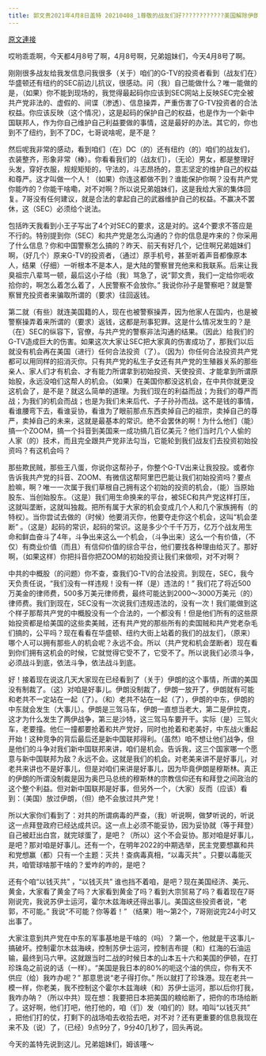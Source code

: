 ```yaml
---
title: 郭文贵2021年4月8日盖特 20210408_1尊敬的战友们好????????????美国解除伊朗的制裁????和要查清共产党的病毒的真相????对我们新中国联邦意味着什么？华盛顿．纽约．证监会的抗议，我们战友需要做什么？
---
```


[原文連接](https://gnews.org/ThreadView/53480622)

哎哟乖乖啊，今天都4月8号了啊，4月8号啊，兄弟姐妹们，今天4月8号了啊。


刚刚很多战友给我发信息问我很多（关于）咱们的G-TV的投资者看到（战友们在）华盛顿还有纽约的SEC前边儿抗议，很感动。问（我）自己能做什么？唯一能做的是，（如果）你不能到现场的，我觉得最起码你应该到SEC网站上反映SEC完全被共产党非法的、虚假的、间谍（渗透）、信息操弄，严重伤害了G-TV投资者的合法权益。你应该反映（这个情况），这是起码的保护自己的权益，也是作为一个新中国联邦人，作为你自己维护自己利益要做的事情，这是最好的办法。其它的，你也到不了纽约，到不了DC，七哥说啥呢，是不是？


然后呢我非常的感动，看到咱们（在）DC（的）还有纽约（的）咱们的战友们，衣装整齐，形象非常（棒）。你看看我们的（战友们），（无论）男女，都是整理好头发，穿好衣服，规规矩矩的，守法的，斗志昂扬的，意志坚定的维护自己的权益和尊严。这才叫做一个人！（如果）你连这都做不到？谁能保护你啊？没有共产党你能咋的？你能干啥嘞，对不对啊？所以说兄弟姐妹们，这是我给大家的集体回复。7哥没有任何建议，就是合法的拿起自己的武器维护自己的权益。不赢决不罢休，这（SEC）必须给个说法。


包括昨天我看到小王子写出了4个对SEC的要求，这是对的。这4个要求不答应是不行的。特别提到你（SEC）和共产党是怎么沟通的？你的信息是咋来的？你采用了什么信息？你和中国警察怎么搞的？昨天、前天有好几个，记住啊兄弟姐妹们啊，（好几个）原来G-TV的投资者，（通过）原手机号，甚至听着声音都像原本人，结果（仔细）一听根本不是本人，是大陆的警察冒充他来和我联系。后来让我臭祖宗八辈骂一顿，最后这小子给（我）骂急了，说“郭文贵，我们一定给你呃收拾你的，啊怎么着怎么着了，人民警察不会放你。” 我说你孙子是警察吧？就是警察冒充投资者来骗取所谓的（要求）往回返钱。


第二就（有些）就连美国籍的人，现在也被警察操弄，因为他家人在国内，也是被警察操弄着来所谓的（要求）返钱，这都是刑事犯罪。这是什么情况发生的？是（在）SEC的纵容下，官僚，与共产党的警察非法沟通的结果。（因此）给我们的G-TV造成巨大的伤害。如果这次大家让SEC把大家真的伤害成功了，那我们以后就没有机会再在美国（进行）任何合法投资（了）。（因为）你任何合法投资共产党都可以用同样的招消灭你。只有共产党的私生子女还有共产党的生殖器关系的那些亲人、家人们才有机会、才有能力所谓拿到初始投资、天使投资、才能拿到所谓原始股，永远没咱们这帮人的机会。（如果）在美国你都没这机会，在中共你就更没这机会了，是不是？就这么简单的道理。为我们现在的利益而战；为我们的尊严而战；为我们的机会而战；也是为我们未来后代、子子孙孙而战。这不是钱的事情，看谁腰弯下去，看谁妥协，看谁为了眼前那点东西卖掉自己的祖宗，卖掉自己的尊严，卖掉自己的未来，这就是最基本的常识。绝不会罢休的啊！为什么他们（能）搞一个ZOOM，搞一个抖音到美国来一成功搞几百亿美元？他们当时几个人偷的人家（的）技术，而且完全跟共产党非法勾当，它能轮到我们战友们去投资初始投资吗？有这机会吗？


那些欺民贼，那些王八蛋，你说你这帮孙子，你整个G-TV出来让我投投。或者你告诉我共产党的抖音、ZOOM、有微信这帮阿里巴巴能让我们初始投资吗？要点脸嘛，啊？唯一一次属于我们草根自己拥有这个初始的投资的机会，（能）当原始股东、当创始股东。（这是）我们用生命换来的平台，被SEC和共产党这样打压，这就叫垄断，这就叫独裁。把所有属于大家的机会变成几个人和几个家族拥有（的特权）。当你尝试去做的（时候）他要消灭你，他要夺走你这个机会，这叫“机会垄断” 。（这是）起码的常识，起码的常识。这是多少个千千万万，亿万个战友用生命和鲜血奋斗了4年，斗争出来这么一个机会，（斗争出来）这么一个有价值，（不仅）有商业价值（而且）有信仰价值的综合平台，他们要找各种理由给灭了。那好啊，（如果这样）你把抖音你把ZOOM的初始投资让我们来做呗，对不对啊？


中共的中概股（的问题）你不查，查我们G-TV的合法投资。到现在，SEC，我今天负责任说，“我们没有一样违规！没有一样（是）违法的！” 我们花了将近500万美金的律师费，500多万美元律师费，最终可能达到2000～3000万美元（的）律师费。我们到现在，SEC没有一次说我们违规违法的，没有一次！我们能做到这个样子那帮共产党的中概股没有一个合法的，一个都没有！但是他们所有的这些原始投资都是给美国的这些卖美贼，还有共产党的那些所有的卖国贼和共产党老杂毛们搞的，公平吗？现在看看在华盛顿、纽约大街上站着的我们的战友们，（原来）哪个人可以拥有那些人的机会呢？永远不会。所以（共产党和机会垄断者）现在看到你们拥有这机会的时候，它就觉得它受不了，它受不了。所以说我们必须斗争，必须战斗到底，依法斗争，依法战斗到底。


好！接着现在说这几天大家现在已经看到了（关于）伊朗的这个事情，所谓的美国没有制裁了。（这）对咱是好事儿。伊朗没制裁了，伊朗一放开了，伊朗就有可能和老共不一定站在一起（了）。（和）老共不站在一起（了），伊朗的中东，伊朗的中东就会发生（大事儿）。伊朗是三驾马车，伊朗一直想当老大，第二是伊拉克，这才为什么发生了两伊战争，第三是沙特，这三驾马车要开干。实际（是）三驾火车，老要撞。他仨一撞都要抢着和共产党好，同时也抢着和老美好，中东战火重起开始！这种竞争的背后最后还是新中国联邦得利。（虽然）咱不想让他们战争，但是他们的斗争对我们新中国联邦来讲，咱们是机会。告诉我，这三个国家哪一个愿意与新中国联邦为敌？永远不会。这就是我们的机会。对老美来讲不是好事儿，对老共来讲也不是好事儿，但是对咱们来讲是好事儿，因为毕竟伊朗是穆斯林。真正的伊朗的所谓没制裁是因为奥巴马总统的穆斯林的宗教信仰还有和拜登之间政治的这个整个利益。但对新中国联邦是好事，但另外一个，（大家）反而（应该）看到：（美国）放过伊朗，（但）绝不会放过共产党！


所以大家你们看到了：对共的所谓病毒的严查，（我）听说啊，做梦听说的，听说这一点拜登政府已经达成共识。这一点上必须不能妥协，因为妥协就（等于拜登）自己被赶出白宫，就完球蛋了，是吧？（所以）这个不会妥协。那对咱是好事儿，是吧？那对咱是好事儿。还有一个，在明年2022的中期选举，民主党要想赢和共和党想赢（都）只有一个主题：灭共！查病毒真相，“以毒灭共” 。只要以毒能灭共，咱管球啥那干啥的？爱咋的咋的，是吧？


还有个咱“以钱灭共” ，“以钱灭共” 谁也挡不着咱，是吧？现在美国经济、美元、黄金，大家看了黄金了吗？大家看到黄金了吗？看到大宗贸易了吗？看着现在7哥刚说完，我说苏伊士运河，霍尔木兹海峡还得出事儿。美国这些投资者说，“老郭，不可能。” 我说“不可能？你等着！” （结果）啪～第2个，7哥刚说完24小时又出事了。


大家注意到共产党在中东的军事基地是干啥的（吗）？第一个，他就是干这事儿&ndash;搞破坏。控制霍尔木兹海峡，控制苏伊士运河，控制吉布提（和）红海的石油运输，最终到马六甲。这就跟当时二战的时候日本的山本五十六和美国的伊顿，在打珍珠岛之前说的话（一样）。“美国是我日本的80%的呃这个油的供应，你有天不供应（给）我咋办呢？” 那意思说“老子得打你。” 所以就打了珍珠港。现在老共一模一样，你老美，我不控制这个霍尔木兹海峡（和）苏伊士运河，那以后你打我，我咋办呐？（所以中共）现在想：我要把日本把美国的粮给断了，把你的市场给断了。这好啊，他们打吧，他打他的，咱（们）发（咱们的）财。咱叫“以钱灭共” ，把他们打的仗，打剩下的战场咱去收拾去吧，对不对？还有更重要的信息我现在来不及（说）了，（已经）9点9分了，9分40几秒了，回头再说。


今天的盖特先说到这儿。兄弟姐妹们，姆该噻～
